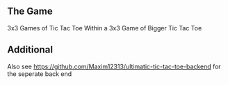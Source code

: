## The Game
3x3 Games of Tic Tac Toe Within a 3x3 Game of Bigger Tic Tac Toe

## Additional
Also see https://github.com/Maxim12313/ultimatic-tic-tac-toe-backend for the seperate back end
